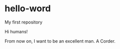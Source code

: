 # hello-word
My first repository

Hi humans!

From now on, I want to be an excellent man.
A Corder.

